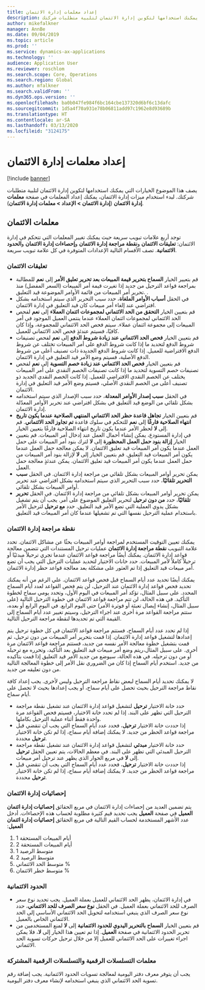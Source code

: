 ```yaml
---
title: إعداد معلمات إدارة الائتمان‬
description: يصف هذا الموضوع الخيارات التي يمكنك استخدامها لتكوين إدارة الائتمان لتلبية متطلبات شركتك.
author: mikefalkner
manager: AnnBe
ms.date: 09/04/2019
ms.topic: article
ms.prod: ''
ms.service: dynamics-ax-applications
ms.technology: ''
audience: Application User
ms.reviewer: roschlom
ms.search.scope: Core, Operations
ms.search.region: Global
ms.author: mfalkner
ms.search.validFrom: ''
ms.dyn365.ops.version: ''
ms.openlocfilehash: ba0b047fe984f6bc164cbe137320d6bf6c13dafc
ms.sourcegitcommit: 1d5a4f70a931e78b06811add97c1962e8d93689b
ms.translationtype: HT
ms.contentlocale: ar-SA
ms.lasthandoff: 03/13/2020
ms.locfileid: "3124175"
---
```

# <a name="credit-management-parameters-setup"></a>إعداد معلمات إدارة الائتمان‬

[!include [banner](../includes/banner.md)]

يصف هذا الموضوع الخيارات التي يمكنك استخدامها لتكوين إدارة الائتمان لتلبية متطلبات شركتك. لبدء استخدام ميزات إدارة الائتمان، يمكنك إعداد المعلمات في صفحة **معلمات إدارة الائتمان** (**إدارة الائتمان \> الإعداد \> معلمات إدارة الائتمان**).

## <a name="credit-parameters"></a>معلمات الائتمان

توجد أربع علامات تبويب سريعة حيث يمكنك تغيير المعلمات التي تتحكم في إدارة الائتمان: **تعليقات الائتمان** و**نقطة مراجعة إدارة الائتمان** و**إحصاءات إدارة الائتمان** و**الحدود الائتمانية**. تصف الأقسام التالية الإعدادات المتوفرة في كل علامة تبويب سريعة.

### <a name="credit-holds"></a>تعليقات الائتمان

- قم بتعيير الخيار **السماح بتحرير قيمة المبيعات بعد تحرير تعليق الأمر‬** إلى **نعم** للمطالبة بمراجعة قواعد الترحيل من جديد إذا تغيرت قيمة أمر المبيعات (السعر المفضل) منذ تحرير أمر المبيعات من قائمة الأوامر الموضوعة قيد التعليق. .
- في الحقل **أسباب الأوامر الملغاة**، حدد سبب التحرير الذي سيتم استخدامه بشكل افتراضي عند إلغاء أمر مبيعات كان قيد التعليق في إدارة الائتمان.
- قم بتعيين الخيار **التحقق من الحد الائتماني لمجموعات ائتمان العملاء** إلى **نعم** لفحص الحد الائتماني لمجموعات ائتمان العملاء عندما ينتمي العميل الموجود في أمر المبيعات إلى مجموعة ائتمان عملاء. سيتم فحص الحد الائتماني للمجموعة، وإذا كان كافيًا، فسيتم عندئذٍ فحص الحد الائتماني للعميل.
- قم بتعيين الخيار **فحص الحد الائتماني عند زيادة شروط الدفع** إلى **نعم** لفحص تصنيفات شروط الدفع لتحديد ما إذا كانت شروط الدفع على أمر المبيعات تختلف عن شروط الدفع الافتراضية للعميل. إذا كانت شروط الدفع الجديدة ذات تصنيف أعلى من شروط الدفع الأصلية، فسيتم وضع الأمر قيد التعليق في إدارة الائتمان.
- قم بتعيين الخيار **فحص الحد الائتماني عند زيادة خصم التسوية** إلى **نعم** لفحص تصنيفات خصم التسوية لتحديد ما إذا كانت تصنيفات الخصم النقدي على أمر المبيعات يختلف عن الخصم النقدي الافتراضي للعميل. إذا كانت الخصم النقدي الجديد ذو تصنيف أعلى من الخصم النقدي الأصلي، فسيتم وضع الأمر قيد التعليق في إدارة الائتمان.
- في الحقل **سبب إصدار الأوامر المعدلة‬**، حدد سبب الإصدار الذي سيتم استخدامه بشكل افتراضي عند تحرير الأوامر المعدّلة‏‎ بشكل تلقائي من الوضع قيد التعليق في إدارة الائتمان.
- قم بتعيين الخيار **تجاهل قاعدة حظر الحد الائتماني المنتهي الصلاحية عندما يكون تاريخ انتهاء الصلاحية فارغًا** إلى **نعم** للتحكم في سلوك قاعدة **تم تجاوز الحد الائتماني**. قم بتعيين الخيار‏‎ إلى **لا** لحظر الأمر عندما يكون تاريخ انتهاء الصلاحية فارغًا.
- في إدارة المستودع، يمكن إنشاء أحمال العمل عند إدخال أمر المبيعات. قم بتعيين الخيار **إزالة بنود حمل العمل المحظورة** إلى **لا** لترك بنود أمر المبيعات على حمل العمل عندما يكون أمر المبيعات قيد تعليق الائتمان. لا يمكن معالجة حمل العمل عندما يكون أمر المبيعات قيد التعليق. قم بتعيين الخيار إلى **لا** لإزالة بنود أمر المبيعات من حمل العمل عندما يكون أمر المبيعات قيد تعليق الائتمان. يمكن عندئذٍ معالجة حمل العمل.
- يمكن تحرير أوامر المبيعات بشكل تلقائي من مراجعة إدارة الائتمان. في الحقل **سبب التحرير تلقائيًا**، حدد سبب التحرير الذي سيتم استخدامه بشكل افتراضي عند تحرير أوامر المبيعات بشكل تلقائي.
- يمكن تحرير أوامر المبيعات بشكل تلقائي من مراجعة إدارة الائتمان. في الحقل **تحرير تلقائيًا**، حدد **من دون ترحيل** لتحرير التعليق الموضوع على أمر. يجب أن يتم تشغيل بشكل يدوي العملية التي تضع الأمر قيد التعليق. حدد **مع ترحيل** لترحيل الأمر باستخدام عملية الترحيل نفسها التي تم تشغيلها عندما كان أمر المبيعات قيد التعليق.

### <a name="credit-management-checkpoint"></a>نقطة مراجعة إدارة الائتمان

يمكنك تعيين التوقيت المستخدم لمراجعة أوامر المبيعات بحثًا عن مشاكل الائتمان. تحدد علامة التبويب **نقطة مراجعة إدارة الائتمان** عمليات ترحيل المستندات التي تتضمن معالجة قواعد إدارة الائتمان. يمكنك أيضًأ مراجعة قواعد الائتمان عندما تجري ترحيلاً مبدئيًا أو ترحيلاً كاملاً لأمر المبيعات. حدد خانات الاختيار لتحديد عمليات الترحيل التي يجب أن تضع أمر مبيعات قيد التعليق إذا تم العثور على مشكلة بعد معالجة قواعد حظر إدارة الائتمان.

يمكنك أيضًا تحديد عدد أيام السماح قبل فحص قواعد الائتمان. علي الرغم من أنه يمكنك تحديد فحص قواعد إدارة الائتمان عند الترحيل، لن يتم فحص القواعد لعدد أيام السماح المحدد. على سبيل المثال، تؤكد أمر المبيعات في اليوم الأول، وتحدد يومي سماح لخطوة التأكيد. في هذه الحالة، لن تتم مراجعة قواعد الائتمان في خطوة الترحيل التالية (على سبيل المثال، إنشاء إيصال تعبئة أو فوترة الأمر) حتى اليوم الرابع. في اليوم الرابع أو بعده، ستتم مراجعة القواعد مرة أخرى عند اجراء الترحيل، وسيتم تغيير عدد أيام السماح إلى القيمة التي تم تحديدها لنقطة مراجعة الترحيل التالية.

إذا لم تحدد عدد أيام السماح، فستتم مراجعة قواعد الائتمان في كل خطوة ترحيل يتم إعدادها لتشغيل قواعد إدارة الائتمان. إذا قمت بتحرير أمر المبيعات من دون ترحيل، ثم قمت بتشغيل خطوة معالجة الأمر نفسه من جديد، فستتم مراجعة قواعد الائتمان مرة أخرى. على سبيل المثال،ريتم وضع أمر مبيعات قيد التعليق بعد التأكيد، وتحرره مع ترحيله أو من دون ترحيله. في هذه الحالة، سيوضع من جديد الأمر قيد التعليق إذا قمت بتأكيده من جديد. استخدم أيام السماح إذا كان من الضروري نقل الأمر إلى خطوة المعالجة التالية من دون تعليقه من جديد.

لا يمكنك تحديد أيام السماح لبعض نقاط مراجعة الترحيل وليس لأخرى. يجب إعداد كافة نقاط مراجعة الترحيل بحيث تحصل على أيام سماح، أو يجب إعدادها بحيث لا تحصل على أيام سماح.

- حدد خانة الاختيار **ترحيل** لتشغيل قواعد إدارة الائتمان عند تشغيل نقطة مراجعة الترحيل التي تظهر على البند. إذا لم تحدد خانة الاختيار، فسيتم فحص القواعد مرة واحدة فقط أثناء عملية الترحيل بكاملها.
- إذا حددت خانة الاختيار **ترحيل**، فحدد عدد أيام السماح التي يجب أن تنقضي قبل مراجعة قواعد الحظر من جديد. لا يمكنك إضافة أيام سماح، إذا لم تكن خانة الاختيار **ترحيل** محددة.
- حدد خانة الاختيار **مبدئي** لتشغيل قواعد إدارة الائتمان عند تشغيل نقطة مراجعة الترحيل المبدئي التي تظهر على البند. في معظم الحالات، يتم تعيين الحقل **ترحيل** إلى **لا** في مربع الحوار الذي يظهر عند ترحيل أمر مبيعات.
- إذا حددت خانة الاختيار **ترحيل**، فحدد عدد أيام السماح التي يجب أن تنقضي قبل مراجعة قواعد الحظر من جديد. لا يمكنك إضافة أيام سماح، إذا لم تكن خانة الاختيار **ترحيل** محددة.

### <a name="credit-management-statistics"></a>إحصائيات إدارة الائتمان

يتم تضمين العديد من إحصاءات إدارة الائتمان في مربع الحقائق **إحصائيات إدارة ائتمان العميل** في صفحة **العميل** يجب تحديد قيم كثيرة مطلوبة لحساب هذه الإحصاءات. أدخل عدد الأشهر المستخدمة لحساب القيم التالية في مربع الحقائق **إحصائيات إدارة ائتمان العميل‬‏‫**:

1. أيام المبيعات المستحقة 1
2. أيام المبيعات المستحقة 2
3. متوسط الرصيد 1
4. متوسط الرصيد 2
5. متوسط الحد الائتماني %
6. متوسط خطر الائتمان %

### <a name="credit-limits"></a>الحدود الائتمانية

- في إدارة الائتمان، يظهر الحد الائتماني للعميل بعملة العميل. يجب تحديد نوع سعر الصرف للحد الائتماني بعملة العميل. في الحقل **نوع سعر الصرف للحد الائتماني**، حدد نوع سعر الصرف الذي ينبغي استخدامه لتحويل الحد الائتماني الأساسي إلى الحد الائتماني الخاص بالعميل.
- قم بتعيين الخيار **السماح بالتحرير اليدوي للحدود الائتمانية** إلى **لا** لمنع المستخدمين من تحرير الحدود الائتمانية في صفحة **العميل**. إذا تم تعيين هذا الخيار إلى **لا**، فلا يمكن اجراء تغييرات على الحد الائتماني للعميل إلا من خلال ترحيل حركات تسوية الحد الائتماني.

### <a name="number-sequences-and-shared-number-sequence-parameters"></a>معلمات التسلسلات الرقمية‬ والتسلسلات الرقمية المشتركة

يجب أن يتوفر معرف دفتر اليومية لمعالجة تسويات الحدود الائتمانية. يجب إضافة رقم تسوية الحد الائتماني الذي ينبغي استخدامه لإنشاء معرف دفتر اليومية.
